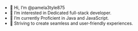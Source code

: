 - 👋 Hi, I’m @pamela3tyle875
- 👀 I’m interested in Dedicated full-stack developer. 
- 🌱 I’m currently Proficient in Java and JavaScript. 
- 💞️ Striving to create seamless and user-friendly experiences.
